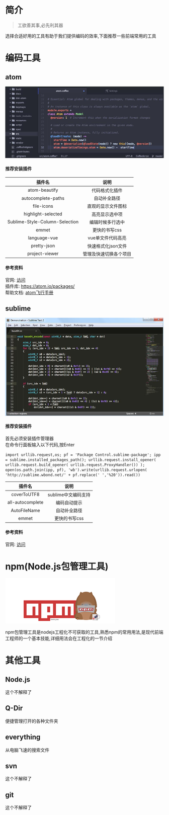 # 简介

> 工欲善其事,必先利其器  

选择合适好用的工具有助于我们提供编码的效率,下面推荐一些前端常用的工具

# 编码工具

## atom
![atom介绍](atom.jpg "atom介绍")
#### 推荐安装插件


| 插件名        |         说明
| :-------------: |:-------------:
| atom-beautify       | 代码格式化插件
| autocomplete-paths  |自动补全路径
|file-icons| 直观的显示文件图标
|highlight-selected|高亮显示选中项
|Sublime-Style-Column-Selection|编辑时候多行选中
|emmet|更快的书写css
|language-vue|vue单文件代码高亮
|pretty-json|快速格式化json文件
|project-viewer|管理及快速切换各个项目

#### 参考资料  
官网: [访问](https://atom.io/)  
插件库: https://atom.io/packages/  
帮助文档: [atom飞行手册](https://wizardforcel.gitbooks.io/atom-flight-manual-zh-cn/content/)


## sublime
![sublime](./sublime.jpg "sublime介绍")

#### 推荐安装插件
首先必须安装插件管理器  
在命令行面板输入以下代码,按Enter
```
import urllib.request,os; pf = 'Package Control.sublime-package'; ipp = sublime.installed_packages_path(); urllib.request.install_opener( urllib.request.build_opener( urllib.request.ProxyHandler()) ); open(os.path.join(ipp, pf), 'wb').write(urllib.request.urlopen( 'http://sublime.wbond.net/' + pf.replace(' ','%20')).read())
```
|插件名|说明
|:------:|:-----:
|coverToUTF8|sublime中文编码支持
|all-autocomplete|编码自动提示
|AutoFileName|自动补全路径
|emmet|更快的书写css


#### 参考资料  
官网: [访问](https://www.sublimetext.com/)  

# npm(Node.js包管理工具)
![npm](./npm.png "npm")

npm包管理工具是nodejs工程化不可获取的工具,熟悉npm的常用用法,是现代前端工程师的一个基本技能,详细用法会在工程化的一节介绍

# 其他工具

## Node.js  

这个不解释了

## Q-Dir
便捷管理打开的各种文件夹

## everything
从电脑飞速的搜索文件

## svn
这个不解释了

## git
这个不解释了

